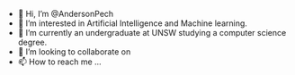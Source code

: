 - 👋 Hi, I’m @AndersonPech
- 👀 I’m interested in Artificial Intelligence and Machine learning.
- 🌱 I’m currently an undergraduate at UNSW studying a computer science degree.
- 💞️ I’m looking to collaborate on 
- 📫 How to reach me ...

<!---
AndersonPech/AndersonPech is a ✨ special ✨ repository because its `README.md` (this file) appears on your GitHub profile.
You can click the Preview link to take a look at your changes.
--->
